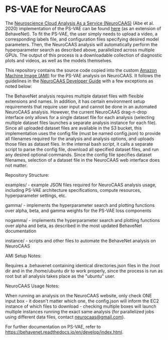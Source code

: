 # PS-VAE for NeuroCAAS

The [Neuroscience Cloud Analysis As a Service (NeuroCAAS)](http://www.neurocaas.org/) (Abe et al. 2020) implementation of the PS-VAE can be found [here](http://www.neurocaas.com/analysis/11) (as an extension of BehaveNet). To fit the PS-VAE, the user simply needs to upload a video, a corresponding labels file, and configuration files specifying desired model parameters. Then, the NeuroCAAS analysis will automatically perform the hyperparameter search as described above, parallelized across multiple GPUs. The output of this process is a downloadable collection of diagnostic plots and videos, as well as the models themselves.

This repository contains the source code copied into the custom [Amazon Machine Image (AMI)](https://docs.aws.amazon.com/AWSEC2/latest/UserGuide/AMIs.html) for the PS-VAE analysis on NeuroCAAS. It follows the guidelines in the [NeuroCAAS Developer Guide](https://github.com/cunningham-lab/neurocaas/blob/master/docs/devguide.md) with a few exceptions as noted below:

The BehaveNet analysis requires multiple dataset files with flexible extensions and names. In addition, it has certain environment setup requirements that require user input and cannot be done in an automated NeuroCAAS analysis. However, the current NeuroCAAS drag-n-drop interface only allows for a single dataset file for each analysis (selecting multiple dataset files launches a separate analysis instance for each file). Since all uploaded dataset files are available in the S3 bucket, this implementation uses the config file (must be named config.json) to provide all filenames required for the analysis and analysis options, and uploads those files as dataset files. In the internal bash script, it calls a separate script to parse the config file, download all specified dataset files, and run any desired optional commands. Since the config file specifies dataset filenames, selection of a dataset file in the NeuroCAAS web interface does not matter.

Repository Structure:

examples/ - example JSON files required for NeuroCAAS analysis usage, including PS-VAE architecture specifications, compute resources, hyperparameter settings, etc.

gamma/ - implements the hyperparameter search and plotting functions over alpha, beta, and gamma weights for the PS-VAE loss components

nogamma/ - implements the hyperparameter search and plotting functions over alpha and beta, as described in the most updated BehaveNet documentation

instance/ - scripts and other files to automate the BehaveNet analysis on NeuroCAAS

AMI Setup Notes:

Requires a .behavenet containing identical directories.json files in the /root dir and in the /home/ubuntu dir to work properly, since the process is run as root but all analysis takes place as the "ubuntu" user.

NeuroCAAS Usage Notes:

When running an analysis on the NeuroCAAS website, only check ONE input box - it doesn't matter which one, the config.json will inform the EC2 instance of which files to download - checking multiple boxes will launch multiple instances running the exact same analysis (for parallelized jobs using different data files, contact neurocaas@gmail.com).

For further documentation on PS-VAE, refer to https://behavenet.readthedocs.io/en/develop/index.html.
